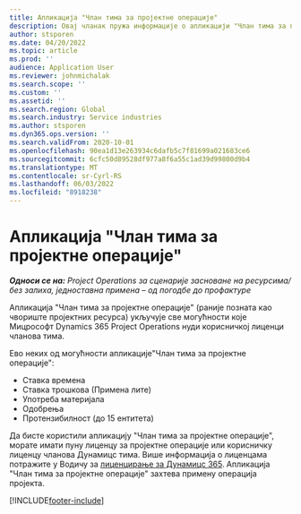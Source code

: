 ```yaml
---
title: Апликација "Члан тима за пројектне операције"
description: Овај чланак пружа информације о апликацији "Члан тима за пројектне операције" у корпорацији Мицрософт Dynamics 365 Project Operations.
author: stsporen
ms.date: 04/20/2022
ms.topic: article
ms.prod: ''
audience: Application User
ms.reviewer: johnmichalak
ms.search.scope: ''
ms.custom: ''
ms.assetid: ''
ms.search.region: Global
ms.search.industry: Service industries
ms.author: stsporen
ms.dyn365.ops.version: ''
ms.search.validFrom: 2020-10-01
ms.openlocfilehash: 90ea1d13e263934c6dafb5c7f81699a021683ce6
ms.sourcegitcommit: 6cfc50d89528df977a8f6a55c1ad39d99800d9b4
ms.translationtype: MT
ms.contentlocale: sr-Cyrl-RS
ms.lasthandoff: 06/03/2022
ms.locfileid: "8918238"
---
```

# <a name="project-operations-team-member-app"></a>Апликација "Члан тима за пројектне операције"

_**Односи се на:** Project Operations за сценарије засноване на ресурсима/без залиха, једноставна примена – од погодбе до профактуре_

Апликација "Члан тима за пројектне операције" (раније позната као чвориште пројектних ресурса) укључује све могућности које Мицрософт Dynamics 365 Project Operations нуди корисничкој лиценци чланова тима.

Ево неких од могућности апликације"Члан тима за пројектне операције":

- Ставка времена
- Ставка трошкова (Примена лите)
- Употреба материјала
- Одобрења
- Протензибилност (до 15 ентитета)

Да бисте користили апликацију "Члан тима за пројектне операције", морате имати пуну лиценцу за пројектне операције или корисничку лиценцу чланова Дyнамицс тима. Више информација о лиценцама потражите у Водичу за [лиценцирање за Дyнамицс 365](https://go.microsoft.com/fwlink/?LinkId=866544&clcid=0x409). Апликација "Члан тима за пројектне операције" захтева примену операција пројекта.

[!INCLUDE[footer-include](../includes/footer-banner.md)]
